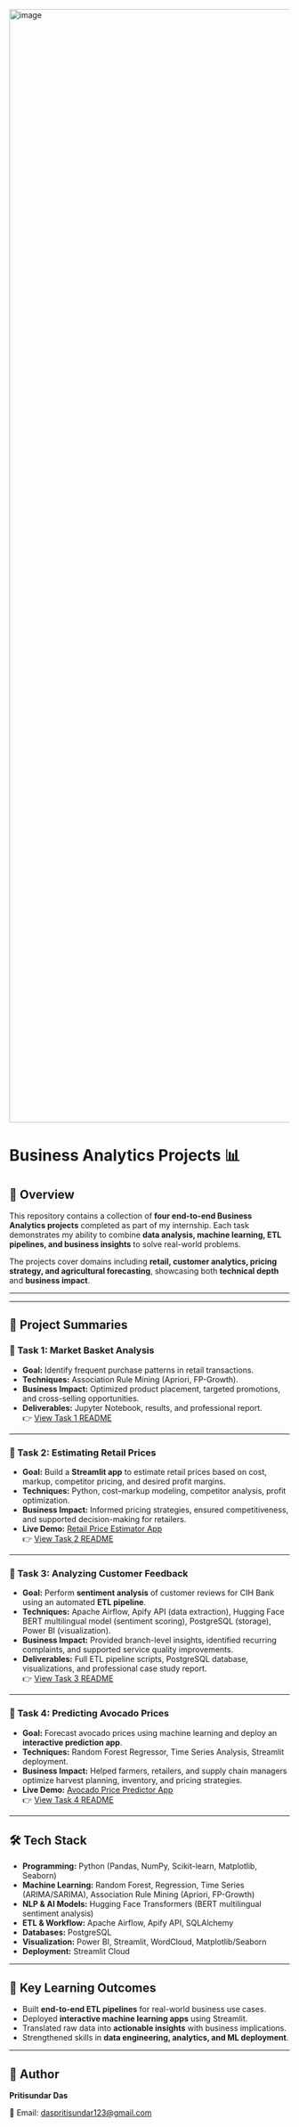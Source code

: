<img width="1400" height="2000" alt="image" src="https://github.com/user-attachments/assets/2a2a7683-1906-4779-9a13-1f8cb9ecace8" />



# Business Analytics Projects 📊  

## 📌 Overview  
This repository contains a collection of **four end-to-end Business Analytics projects** completed as part of my internship. Each task demonstrates my ability to combine **data analysis, machine learning, ETL pipelines, and business insights** to solve real-world problems.  

The projects cover domains including **retail, customer analytics, pricing strategy, and agricultural forecasting**, showcasing both **technical depth** and **business impact**.  

---

---

## 📝 Project Summaries  

### 🔹 Task 1: Market Basket Analysis  
- **Goal:** Identify frequent purchase patterns in retail transactions.  
- **Techniques:** Association Rule Mining (Apriori, FP-Growth).  
- **Business Impact:** Optimized product placement, targeted promotions, and cross-selling opportunities.  
- **Deliverables:** Jupyter Notebook, results, and professional report.  
👉 [View Task 1 README](./Task1_Market_Basket_Analysis/README.md)  

---

### 🔹 Task 2: Estimating Retail Prices  
- **Goal:** Build a **Streamlit app** to estimate retail prices based on cost, markup, competitor pricing, and desired profit margins.  
- **Techniques:** Python, cost–markup modeling, competitor analysis, profit optimization.  
- **Business Impact:** Informed pricing strategies, ensured competitiveness, and supported decision-making for retailers.  
- **Live Demo:** [Retail Price Estimator App](https://business-analysis-projects-xhsbtrehpr9znwstjinoz2.streamlit.app/)  
👉 [View Task 2 README](./Task2_Estimating_Retail_Prices/README.md)  

---

### 🔹 Task 3: Analyzing Customer Feedback  
- **Goal:** Perform **sentiment analysis** of customer reviews for CIH Bank using an automated **ETL pipeline**.  
- **Techniques:** Apache Airflow, Apify API (data extraction), Hugging Face BERT multilingual model (sentiment scoring), PostgreSQL (storage), Power BI (visualization).  
- **Business Impact:** Provided branch-level insights, identified recurring complaints, and supported service quality improvements.  
- **Deliverables:** Full ETL pipeline scripts, PostgreSQL database, visualizations, and professional case study report.  
👉 [View Task 3 README](./Task3_Analyzing_Customer_Feedback/README.md)  

---

### 🔹 Task 4: Predicting Avocado Prices  
- **Goal:** Forecast avocado prices using machine learning and deploy an **interactive prediction app**.  
- **Techniques:** Random Forest Regressor, Time Series Analysis, Streamlit deployment.  
- **Business Impact:** Helped farmers, retailers, and supply chain managers optimize harvest planning, inventory, and pricing strategies.  
- **Live Demo:** [Avocado Price Predictor App](https://business-analysis-projects-bbt2jvoefhjrsnzjwo3qzr.streamlit.app/)  
👉 [View Task 4 README](./Task4_Predicting_Avocado_Prices/README.md)  

---

## 🛠️ Tech Stack  

- **Programming:** Python (Pandas, NumPy, Scikit-learn, Matplotlib, Seaborn)  
- **Machine Learning:** Random Forest, Regression, Time Series (ARIMA/SARIMA), Association Rule Mining (Apriori, FP-Growth)  
- **NLP & AI Models:** Hugging Face Transformers (BERT multilingual sentiment analysis)  
- **ETL & Workflow:** Apache Airflow, Apify API, SQLAlchemy  
- **Databases:** PostgreSQL  
- **Visualization:** Power BI, Streamlit, WordCloud, Matplotlib/Seaborn  
- **Deployment:** Streamlit Cloud  

---

## 🚀 Key Learning Outcomes  

- Built **end-to-end ETL pipelines** for real-world business use cases.  
- Deployed **interactive machine learning apps** using Streamlit.  
- Translated raw data into **actionable insights** with business implications.  
- Strengthened skills in **data engineering, analytics, and ML deployment**.  

---

## 👤 Author  

**Pritisundar Das**  

📧 Email: daspritisundar123@gmail.com


